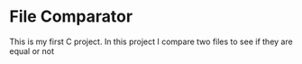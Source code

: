 # File Comparator
 This is my first C project. In this project I compare two files to see if they are equal or not
